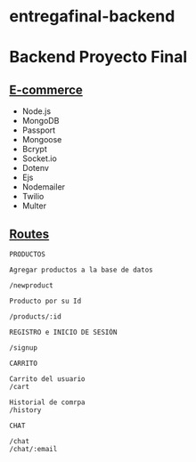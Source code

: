 # entregafinal-backend 
# Backend Proyecto Final

## <u> E-commerce </u>

- Node.js
- MongoDB
- Passport
- Mongoose
- Bcrypt
- Socket.io
- Dotenv
- Ejs
- Nodemailer
- Twilio
- Multer


## <u> Routes </u>

```
PRODUCTOS

Agregar productos a la base de datos

/newproduct 

Producto por su Id

/products/:id

```

```
REGISTRO e INICIO DE SESIÓN

/signup
```

```
CARRITO

Carrito del usuario
/cart 

Historial de comrpa
/history

```

```
CHAT

/chat
/chat/:email


```

